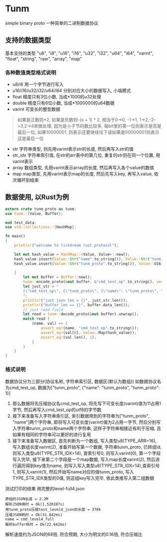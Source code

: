 # Tunm
simple binary proto
一种简单的二进制数据协议

## 支持的数据类型
基本支持的类型 "u8",   "i8",   "u16",   "i16",   "u32",   "i32", "u64",   "i64", "varint", "float",   "string",  "raw", "array",  "map"

### 各种数值类型格式说明
- u8/i8 用一个字节进行写入
- u16/i16/u32/i32/u64/i64 分别对应大小的数据写入, 小端模式
- float 精度只有3位小数, 当成*1000的u32处理
- double 精度只有6位小数, 当成*1000000的u64数据
- varint 可变长的整型数据
> 如果是正数则*2, 如果是负数则-(x + 1) * 2, 相当于0->0, -1->1, 1->2,-2->3,2->4来做处理, 因为是小子节的数比较多, 每bit里的第一位则表示是否是最后一位, 如果10000001, 则表示还要继续往下读如果是00000001则表示这是最后一位
- str 字符串类型, 则先用varint表示str的长度, 然后再写入str的值
- str_idx 字符串索引值, 在str的arr表中的第几位, 重复的str则在同一个位置, 用varint表示
- array 数组类型, 先用varint表示array的长度, 然后再写入各个value的数值
- map map类型, 先用varint表示map的长度, 然后先写入key, 再写入value, 依次循环到结束


## 数据使用, 以Rust为例
```rust
extern crate tunm_proto as tunm;
use tunm::{Value, Buffer};

mod test_data;
use std::collections::{HashMap};

fn main()
{
    println!("welcome to tickdream rust protocol");

    let mut hash_value = HashMap::<Value, Value>::new();
    hash_value.insert(Value::Str("name".to_string()), Value::Str("tunm_proto".to_string()));
    hash_value.insert(Value::Str("tunm_proto".to_string()), Value::U16(1 as u16));

    {
        let mut buffer = Buffer::new();
        tunm::encode_proto(&mut buffer, &"cmd_test_op".to_string(), vec![Value::Map(hash_value.clone())]).unwrap();
        let just_str = "
        [\"cmd_test_op\", [\"tunm_proto\", {\"name\": \"tunm_proto\", \"tunm_proto\": 1}]]
        ";
        println!("just json len = {}", just_str.len());
        println!("buffer len == {}", buffer.data_len());
        // just read field
        let read = tunm::decode_proto(&mut buffer).unwrap();
        match read {
            (name, val) => {
                assert_eq!(name, "cmd_test_op".to_string());
                assert_eq!(val[0], Value::Map(hash_value));
                assert_eq!(val.len(), 1);
            }
        }
    }
}

```

### 格式说明
数据协议分为三部分(协议名称, 字符串索引区, 数据区(默认为数组))
如数据协议名为cmd_test_op, 数据为["tunm_proto", {"name": "tunm_proto", "tunm_proto": 1}]
1. 那么数据将先压缩协议名cmd_test_op, 将先写下可变长度(varint)值为11占用1字节, 然后再写入cmd_test_op的utf8的字节数
2. 接下来准备写入字符串索引区, 索引数据用到的字符串为["tunm_proto", "name"]两个字符串, 即将写入可变长度(varint)值为2占用一字节, 然后分别写入字符串tunm_proto和name两个字符串, 这样子字符串相接近有利于压缩, 且如果有相同的字符串可以更好的进行复用
3. 接下来准备写入数据区, 
首先判断为一个数组, 写入类型u8(TYPE_ARR=16), 写入数组长度varint(2), 准备开始写第一个数据, 字符串tunm_proto, 已转成id, 则写入类型u8(TYPE_STR_IDX=14), 查索引号0, 则写入varint(0), 第一个字段写入完毕, 接下来第二个字段是一个map数据, 写入map长度varint(2), 然后进行遍历得到key值为name, 则写入写入类型u8(TYPE_STR_IDX=14),查索引号1, 则写入varint(1), 然后开始写name对应的值tunm_proto, 写入TYPE_STR_IDX类型的0值, 则这组key写入完毕, 依此类推写入第二组数据

测试打印的结果
用完整的level-full4.json

```
原始的JSON长度 = 2.2M
解析JSON用时 = Ok(1.520187s)
用tunm_proto压缩test_level4_json的长度 = 370k
压缩JSON耗时 = Ok(31.842ms)
name = cmd_level4_full
解析buffer耗时 = Ok(22.642ms)
```
解析速度约为JSON的68倍, 符合预期, 大小为明文的0.16倍, 符合压缩比
